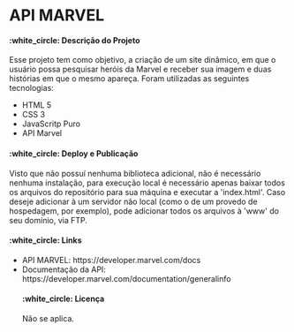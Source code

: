 # API MARVEL

<h4>:white_circle: Descrição do Projeto</h4>
Esse projeto tem como objetivo, a criação de um site dinâmico, em que o usuário possa pesquisar heróis da Marvel e receber sua imagem e duas histórias em que o mesmo apareça. Foram utilizadas as seguintes tecnologias:

<ul>
<li>HTML 5</li>
<li>CSS 3</li>
<li>JavaScritp Puro</li>
<li>API Marvel</li>
</ul>

<h4>:white_circle: Deploy e Publicação</h4>
Visto que não possuí nenhuma biblioteca adicional, não é necessário nenhuma instalação, para execução local é necessário apenas baixar todos os arquivos do repositório para sua máquina e executar a 'index.html'. Caso deseje adicionar à um servidor não local (como o de um provedo de hospedagem, por exemplo), pode adicionar todos os arquivos à 'www' do seu domínio, via FTP.

<h4>:white_circle: Links</h4>
<ul>
<li> API MARVEL: https://developer.marvel.com/docs</li> 
<li> Documentação da API: https://developer.marvel.com/documentation/generalinfo</li>

<h4>:white_circle: Licença </h4>
Não se aplica. 
